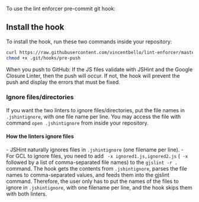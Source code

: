 To use the lint enforcer pre-commit git hook:
<h2>Install the hook</h2>
To install the hook, run these two commands inside your repository:

```bash
curl https://raw.githubusercontent.com/vincentbello/lint-enforcer/master/pre-push -o ".git/hooks/pre-push"
chmod +x .git/hooks/pre-push
```


When you push to GitHub: If the JS files validate with JSHint and the Google Closure Linter, then the push will occur. If not, the hook will prevent the push and display the errors that must be fixed.

<h3>Ignore files/directories</h3>
If you want the two linters to ignore files/directories, put the file names in <code>.jshintignore</code>, with one file name per line. You may access the file with command <code>open .jshintignore</code> from inside your repository.

<h4>How the linters ignore files</h4>
- JSHint naturally ignores files in <code>.jshintignore</code> (one filename per line).
- For GCL to ignore files, you need to add <code> -x ignored1.js,ignored2.js</code> (<code> -x </code> followed by a list of comma-separated file names) to the <code>gjslint -r .</code> command. The hook gets the contents from <code>.jshintignore</code>, parses the file names to comma-separated values, and feeds them into the gjslint command. Therefore, the user only has to put the names of the files to ignore in <code>.jshintignore</code>, with one filename per line, and the hook skips them with both linters.

